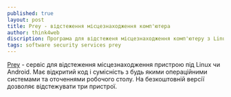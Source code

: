 ```yaml
---
published: true
layout: post
title: Prey - відстеження місцезнаходження комп'ютера 
author: think4web
discription: Програма для відстеженя місцезнаходження комп'ютеру з Linux або смартфону з Android.
tags: software security services prey
---
```


[Prey](http://preyproject.com) - сервіс для відстеження місцезнаходження пристрою під Linux чи Android. Має відкритий код і сумісність з будь якими операційними системами та оточеннями робочого столу. На безкоштовній версії дозволяє відстежувати три пристрої.   
